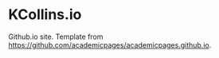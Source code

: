 # KCollins.io
Github.io site. Template from https://github.com/academicpages/academicpages.github.io.
